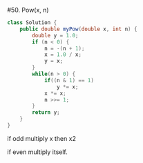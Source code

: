 #50. Pow(x, n)
```java
class Solution {
    public double myPow(double x, int n) {
        double y = 1.0;
        if (n < 0) {
            n = -(n + 1);
            x = 1.0 / x;
            y = x;
        }
        while(n > 0) {
            if((n & 1) == 1)
                y *= x;
            x *= x;
            n >>= 1;
        }
        return y;
    }
}
```

if odd multiply x then x2 

if even multiply itself.